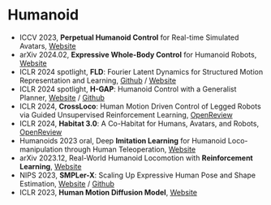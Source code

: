 # Humanoid
- ICCV 2023, **Perpetual Humanoid Control** for Real-time Simulated Avatars, [Website](https://www.zhengyiluo.com/PHC-Site/)
- arXiv 2024.02, **Expressive Whole-Body Control** for Humanoid Robots, [Website](https://expressive-humanoid.github.io/)
- ICLR 2024 spotlight, **FLD**: Fourier Latent Dynamics for Structured Motion Representation and Learning, [Github](https://github.com/mit-biomimetics/fld) / [Website](https://sites.google.com/view/iclr2024-fld/home)
- ICLR 2024 spotlight, **H-GAP**: Humanoid Control with a Generalist Planner, [Website](https://yingchenxu.com/hgap/) / [Github](https://github.com/facebookresearch/hgap)
- ICLR 2024, **CrossLoco**: Human Motion Driven Control of Legged Robots via Guided Unsupervised Reinforcement Learning, [OpenReview](https://openreview.net/forum?id=UCfz492fM8)
- ICLR 2024, **Habitat 3.0**: A Co-Habitat for Humans, Avatars, and Robots, [OpenReview](https://openreview.net/forum?id=4znwzG92CE)
- Humanoids 2023 oral, Deep **Imitation Learning** for Humanoid Loco-manipulation through Human Teleoperation, [Website](https://ut-austin-rpl.github.io/TRILL/)
- arXiv 2023.12, Real-World Humanoid Locomotion with **Reinforcement Learning**, [Website](https://learning-humanoid-locomotion.github.io/)
- NIPS 2023, **SMPLer-X**: Scaling Up Expressive Human Pose and Shape Estimation, [Website](https://caizhongang.github.io/projects/SMPLer-X/) / [Github](https://github.com/caizhongang/SMPLer-X)
- ICLR 2023, **Human Motion Diffusion Model**, [Website](https://guytevet.github.io/mdm-page/)
